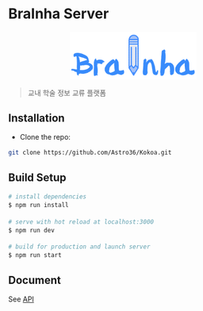 # BraInha Server

<p align="center"><img src="./assets/logo.png" width="256px" alt="Logo"></p>

> 교내 학술 정보 교류 플랫폼

## Installation

- Clone the repo:

```bash
git clone https://github.com/Astro36/Kokoa.git
```

## Build Setup

```bash
# install dependencies
$ npm run install

# serve with hot reload at localhost:3000
$ npm run dev

# build for production and launch server
$ npm run start
```

## Document

See [API](./API.md)
